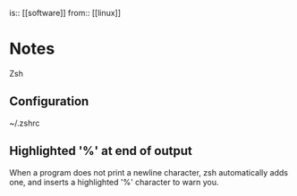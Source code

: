 is:: [[software]]
from:: [[linux]]

# Notes
Zsh

## Configuration
~/.zshrc

## Highlighted '%' at end of output
When a program does not print a newline character, zsh automatically adds one, and inserts a highlighted '%' character to warn you.